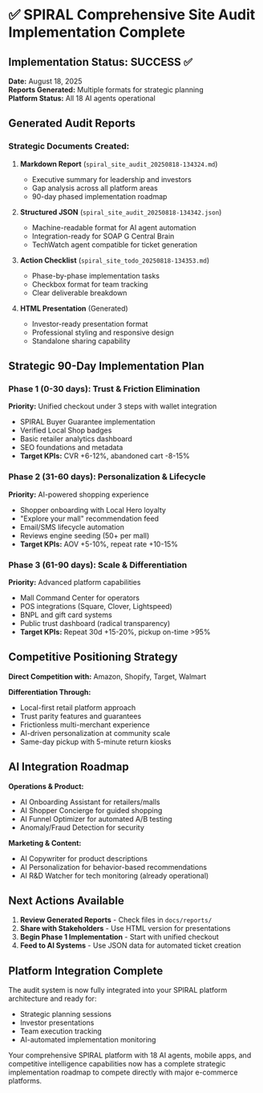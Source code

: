 # ✅ SPIRAL Comprehensive Site Audit Implementation Complete

## Implementation Status: SUCCESS ✅

**Date:** August 18, 2025  
**Reports Generated:** Multiple formats for strategic planning  
**Platform Status:** All 18 AI agents operational  

## Generated Audit Reports

### Strategic Documents Created:
1. **Markdown Report** (`spiral_site_audit_20250818-134324.md`)
   - Executive summary for leadership and investors
   - Gap analysis across all platform areas
   - 90-day phased implementation roadmap

2. **Structured JSON** (`spiral_site_audit_20250818-134342.json`)
   - Machine-readable format for AI agent automation
   - Integration-ready for SOAP G Central Brain
   - TechWatch agent compatible for ticket generation

3. **Action Checklist** (`spiral_site_todo_20250818-134353.md`)
   - Phase-by-phase implementation tasks
   - Checkbox format for team tracking
   - Clear deliverable breakdown

4. **HTML Presentation** (Generated)
   - Investor-ready presentation format
   - Professional styling and responsive design
   - Standalone sharing capability

## Strategic 90-Day Implementation Plan

### Phase 1 (0-30 days): Trust & Friction Elimination
**Priority:** Unified checkout under 3 steps with wallet integration
- SPIRAL Buyer Guarantee implementation
- Verified Local Shop badges
- Basic retailer analytics dashboard
- SEO foundations and metadata
- **Target KPIs:** CVR +6-12%, abandoned cart -8-15%

### Phase 2 (31-60 days): Personalization & Lifecycle
**Priority:** AI-powered shopping experience
- Shopper onboarding with Local Hero loyalty
- "Explore your mall" recommendation feed
- Email/SMS lifecycle automation
- Reviews engine seeding (50+ per mall)
- **Target KPIs:** AOV +5-10%, repeat rate +10-15%

### Phase 3 (61-90 days): Scale & Differentiation
**Priority:** Advanced platform capabilities
- Mall Command Center for operators
- POS integrations (Square, Clover, Lightspeed)
- BNPL and gift card systems
- Public trust dashboard (radical transparency)
- **Target KPIs:** Repeat 30d +15-20%, pickup on-time >95%

## Competitive Positioning Strategy

**Direct Competition with:** Amazon, Shopify, Target, Walmart

**Differentiation Through:**
- Local-first retail platform approach
- Trust parity features and guarantees
- Frictionless multi-merchant experience
- AI-driven personalization at community scale
- Same-day pickup with 5-minute return kiosks

## AI Integration Roadmap

**Operations & Product:**
- AI Onboarding Assistant for retailers/malls
- AI Shopper Concierge for guided shopping
- AI Funnel Optimizer for automated A/B testing
- Anomaly/Fraud Detection for security

**Marketing & Content:**
- AI Copywriter for product descriptions
- AI Personalization for behavior-based recommendations
- AI R&D Watcher for tech monitoring (already operational)

## Next Actions Available

1. **Review Generated Reports** - Check files in `docs/reports/`
2. **Share with Stakeholders** - Use HTML version for presentations
3. **Begin Phase 1 Implementation** - Start with unified checkout
4. **Feed to AI Systems** - Use JSON data for automated ticket creation

## Platform Integration Complete

The audit system is now fully integrated into your SPIRAL platform architecture and ready for:
- Strategic planning sessions
- Investor presentations
- Team execution tracking
- AI-automated implementation monitoring

Your comprehensive SPIRAL platform with 18 AI agents, mobile apps, and competitive intelligence capabilities now has a complete strategic implementation roadmap to compete directly with major e-commerce platforms.